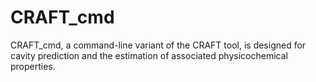 # CRAFT_cmd
CRAFT_cmd, a command-line variant of the CRAFT tool, is designed for cavity prediction and the estimation of associated physicochemical properties.
